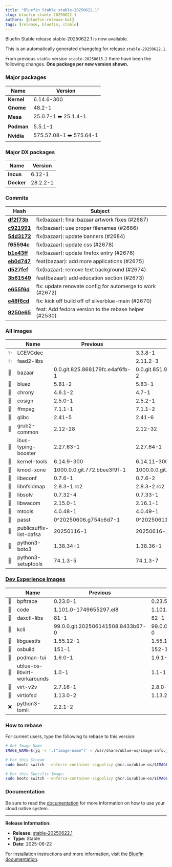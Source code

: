 ```yaml
---
title: "Bluefin Stable stable-20250622.1"
slug: bluefin-stable-20250622.1
authors: [bluefin-release-bot]
tags: [release, bluefin, stable]
---
```


Bluefin Stable release stable-20250622.1 is now available.

<!--truncate-->

This is an automatically generated changelog for release `stable-20250622.1`.

From previous `stable` version `stable-20250615.2` there have been the following changes. **One package per new version shown.**

### Major packages
| Name | Version |
| --- | --- |
| **Kernel** | 6.14.6-300 |
| **Gnome** | 48.2-1 |
| **Mesa** | 25.0.7-1 ➡️ 25.1.4-1 |
| **Podman** | 5.5.1-1 |
| **Nvidia** | 575.57.08-1 ➡️ 575.64-1 |

### Major DX packages
| Name | Version |
| --- | --- |
| **Incus** | 6.12-1 |
| **Docker** | 28.2.2-1 |

### Commits
| Hash | Subject |
| --- | --- |
| **[df2f73b](https://github.com/ublue-os/bluefin/commit/df2f73b68413e433dea8fbcf09efb945f29db039)** | fix(bazaar): final bazaar artwork fixes (#2687) |
| **[c921991](https://github.com/ublue-os/bluefin/commit/c9219910aad039ab34b6551f22519d587e708f3b)** | fix(bazaar): use proper filenames (#2686) |
| **[54d3172](https://github.com/ublue-os/bluefin/commit/54d317256cbe67c16bb9e33de6fea731d9174c32)** | fix(bazaar): update banners (#2684) |
| **[f65594c](https://github.com/ublue-os/bluefin/commit/f65594c74bc613743440d405256e1a0aa811c1cf)** | fix(bazaar): update css (#2678) |
| **[b1e43ff](https://github.com/ublue-os/bluefin/commit/b1e43ffa9088d471272d61087f1f245f0a745832)** | fix(bazaar): update firefox entry (#2676) |
| **[eb0d747](https://github.com/ublue-os/bluefin/commit/eb0d747520968012d0e2afc2efb63034b660c880)** | feat(bazaar): add more applications (#2675) |
| **[d527fef](https://github.com/ublue-os/bluefin/commit/d527fef02c3cc49d1eae1088d43c6491e2ebbe17)** | fix(bazaar): remove text background (#2674) |
| **[3b61549](https://github.com/ublue-os/bluefin/commit/3b61549ae0df013df766b3afce4ffa763f195e8d)** | feat(bazaar): add education section (#2673) |
| **[e655f6d](https://github.com/ublue-os/bluefin/commit/e655f6d0e2b4bc37e7da849f5f9ab56a1d27a41e)** | fix: update renovate config for automerge to work (#2672) |
| **[e48f6cd](https://github.com/ublue-os/bluefin/commit/e48f6cd3e512e4b4b03d1ea0084e6c8e2a2378b9)** | fix: kick off build off of silverblue-main (#2670) |
| **[9250e65](https://github.com/ublue-os/bluefin/commit/9250e65ed4b0e5dc3939353b48059551c72e9b52)** | feat: Add fedora version to the rebase helper (#2530) |

### All Images
| | Name | Previous | New |
| --- | --- | --- | --- |
| ✨ | LCEVCdec | | 3.3.8-1 |
| ✨ | faad2-libs | | 2.11.2-3 |
| 🔄 | bazaar | 0.0.git.825.868179fc.e4af6fb-1 | 0.0.git.851.98f26b81.29a9117-2 |
| 🔄 | bluez | 5.81-2 | 5.83-1 |
| 🔄 | chrony | 4.6.1-2 | 4.7-1 |
| 🔄 | cosign | 2.5.0-1 | 2.5.2-1 |
| 🔄 | ffmpeg | 7.1.1-1 | 7.1.1-2 |
| 🔄 | glibc | 2.41-5 | 2.41-6 |
| 🔄 | grub2-common | 2.12-28 | 2.12-32 |
| 🔄 | ibus-typing-booster | 2.27.63-1 | 2.27.64-1 |
| 🔄 | kernel-tools | 6.14.9-300 | 6.14.11-300 |
| 🔄 | kmod-xone | 1000.0.0.git.772.bbee3f9f-1 | 1000.0.0.git.856.5ae7d3ac-1 |
| 🔄 | libeconf | 0.7.6-1 | 0.7.6-2 |
| 🔄 | libnfsidmap | 2.8.3-1.rc2 | 2.8.3-2.rc2 |
| 🔄 | libsolv | 0.7.32-4 | 0.7.33-1 |
| 🔄 | libwacom | 2.15.0-1 | 2.16.1-1 |
| 🔄 | mtools | 4.0.48-1 | 4.0.49-1 |
| 🔄 | passt | 0^20250606.g754c6d7-1 | 0^20250611.g0293c6f-1 |
| 🔄 | publicsuffix-list-dafsa | 20250116-1 | 20250616-1 |
| 🔄 | python3-boto3 | 1.38.34-1 | 1.38.36-1 |
| 🔄 | python3-setuptools | 74.1.3-5 | 74.1.3-7 |

### [Dev Experience Images](https://docs.projectbluefin.io/bluefin-dx)
| | Name | Previous | New |
| --- | --- | --- | --- |
| 🔄 | bpftrace | 0.23.0-1 | 0.23.5-1 |
| 🔄 | code | 1.101.0-1749655297.el8 | 1.101.1-1750254783.el8 |
| 🔄 | daxctl-libs | 81-1 | 82-1 |
| 🔄 | kcli | 99.0.0.git.202506141508.8433b67-0 | 99.0.0.git.202506171609.b52f01a-0 |
| 🔄 | libguestfs | 1.55.12-1 | 1.55.14-1 |
| 🔄 | osbuild | 151-1 | 152-1 |
| 🔄 | podman-tui | 1.6.0-1 | 1.6.1-1 |
| 🔄 | ublue-os-libvirt-workarounds | 1.0-1 | 1.1-1 |
| 🔄 | virt-v2v | 2.7.16-1 | 2.8.0-1 |
| 🔄 | virtiofsd | 1.13.0-2 | 1.13.2-1 |
| ❌ | python3-tomli | 2.2.1-2 | |



### How to rebase
For current users, type the following to rebase to this version:
```bash
# Get Image Name
IMAGE_NAME=$(jq -r '.["image-name"]' < /usr/share/ublue-os/image-info.json)

# For this Stream
sudo bootc switch --enforce-container-sigpolicy ghcr.io/ublue-os/$IMAGE_NAME:stable

# For this Specific Image:
sudo bootc switch --enforce-container-sigpolicy ghcr.io/ublue-os/$IMAGE_NAME:stable-20250622.1
```

### Documentation
Be sure to read the [documentation](https://docs.projectbluefin.io/) for more information
on how to use your cloud native system.

---

**Release Information:**
- **Release:** [stable-20250622.1](https://github.com/ublue-os/bluefin/releases/tag/stable-20250622.1)
- **Type:** Stable
- **Date:** 2025-06-22

For installation instructions and more information, visit the [Bluefin documentation](https://docs.projectbluefin.io/).
